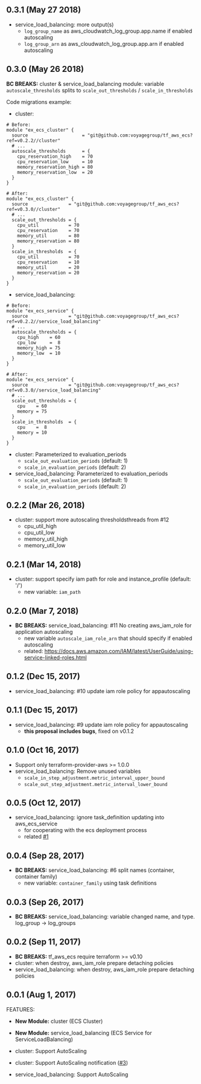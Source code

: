 ## 0.3.1 (May 27 2018)

* service_load_balancing: more output(s)
  * `log_group_name` as aws_cloudwatch_log_group.app.name if enabled autoscaling
  * `log_group_arn`  as aws_cloudwatch_log_group.app.arn  if enabled autoscaling

## 0.3.0 (May 26 2018)

**BC BREAKS:** cluster & service_load_balancing module: variable `autoscale_thresholds` splits
to `scale_out_thresholds` / `scale_in_thresholds`

Code migrations example:

- cluster:

```hcl
# Before:
module "ex_ecs_cluster" {
  source                    = "git@github.com:voyagegroup/tf_aws_ecs?ref=v0.2.2//cluster"
  # ...
  autoscale_thresholds      = {
    cpu_reservation_high    = 70
    cpu_reservation_low     = 10
    memory_reservation_high = 80
    memory_reservation_low  = 20
  }
}

# After:
module "ex_ecs_cluster" {
  source               = "git@github.com:voyagegroup/tf_aws_ecs?ref=v0.3.0//cluster"
  # ...
  scale_out_thresholds = {
    cpu_util           = 70
    cpu_reservation    = 70
    memory_util        = 80
    memory_reservation = 80
  }
  scale_in_thresholds  = {
    cpu_util           = 70
    cpu_reservation    = 10
    memory_util        = 20
    memory_reservation = 20
  }
}
```

- service_load_balancing:

```hcl
# Before:
module "ex_ecs_service" {
  source               = "git@github.com:voyagegroup/tf_aws_ecs?ref=v0.2.2//service_load_balancing"
  # ...
  autoscale_thresholds = {
    cpu_high    = 60
    cpu_low     =  8
    memory_high = 75
    memory_low  = 10
  }
}

# After:
module "ex_ecs_service" {
  source               = "git@github.com:voyagegroup/tf_aws_ecs?ref=v0.3.0//service_load_balancing"
  # ...
  scale_out_thresholds = {
    cpu    = 60
    memory = 75
  }
  scale_in_thresholds  = {
    cpu    =  8
    memory = 10
  }
}
```

* cluster: Parameterized to evaluation_periods
  * `scale_out_evaluation_periods` (default: 1)
  * `scale_in_evaluation_periods` (default: 2)
* service_load_balancing: Parameterized to evaluation_periods
  * `scale_out_evaluation_periods` (default: 1)
  * `scale_in_evaluation_periods` (default: 2)

## 0.2.2 (Mar 26, 2018)

* cluster: support more autoscaling thresholdsthreads from #12
  * cpu_util_high
  * cpu_util_low
  * memory_util_high
  * memory_util_low

## 0.2.1 (Mar 14, 2018)

* cluster: support specify iam path for role and instance_profile (default: '/')
  * new variable: `iam_path`

## 0.2.0 (Mar 7, 2018)

* **BC BREAKS:** service_load_balancing: #11 No creating aws_iam_role for application autoscaling
  * new variable `autoscale_iam_role_arn` that should specify if enabled autoscaling
  * related: https://docs.aws.amazon.com/IAM/latest/UserGuide/using-service-linked-roles.html

## 0.1.2 (Dec 15, 2017)

* service_load_balancing: #10 update iam role policy for appautoscaling

## 0.1.1 (Dec 15, 2017)

* service_load_balancing: #9 update iam role policy for appautoscaling
  * **this proposal includes bugs**, fixed on v0.1.2

## 0.1.0 (Oct 16, 2017)

* Support only terraform-provider-aws >= 1.0.0
* service_load_balancing: Remove unused variables
  * `scale_in_step_adjustment.metric_interval_upper_bound`
  * `scale_out_step_adjustment.metric_interval_lower_bound`

## 0.0.5 (Oct 12, 2017)

* service_load_balancing: ignore task_definition updating into aws_ecs_service
  * for cooperating with the ecs deployment process
  * related [#1](https://github.com/voyagegroup/tf_aws_ecs/issues/1)

## 0.0.4 (Sep 28, 2017)

* **BC BREAKS:** service_load_balancing: #6 split names (container, container family)
  * new variable: `container_family` using task definitions

## 0.0.3 (Sep 26, 2017)

* **BC BREAKS:** service_load_balancing: variable changed name, and type. log_group -> log_groups

## 0.0.2 (Sep 11, 2017)

* **BC BREAKS:** tf_aws_ecs require terraform >= v0.10
* cluster: when destroy, aws_iam_role prepare detaching policies
* service_load_balancing: when destroy, aws_iam_role prepare detaching policies

## 0.0.1 (Aug 1, 2017)

FEATURES:

* **New Module:** cluster (ECS Cluster)
* **New Module:** service_load_balancing (ECS Service for ServiceLoadBalancing)

* cluster: Support AutoScaling
* cluster: Support AutoScaling notification ([#3](https://github.com/voyagegroup/tf_aws_ecs/pull/3))
* service_load_balancing: Support AutoScaling
